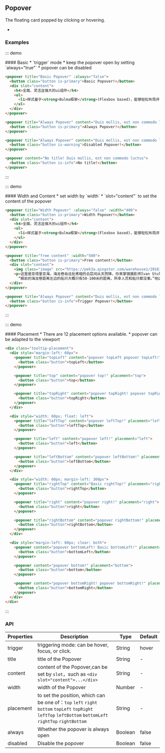 ## Popover

The floating card popped by clicking or hovering.

-


### Examples

::: demo
<summary>
  #### Basic
  * `trigger` mode
  * keep the popover open by setting `always="true"`
  * popover can be disabled
</summary>

```html
<popover title="Basic Popover" :always="false">
  <button class="button is-primary">Basic Popover!</button>
  <div slot="content">
    <h4>全面、灵活且强大的ui组件</h4>
    <ul>
      <li>样式基于<strong>Bulma框架</strong>(Flexbox based)，能够轻松布局并可定制化</li>
    </ul>
  </div>
</popover>

<popover title="Always Popover" content="Duis mollis, est non commodo luctus" :always="true">
  <button class="button is-primary">Always Popover!</button>
</popover>

<popover title="Always Popover" content="Duis mollis, est non commodo luctus" :disabled="true">
  <button class="button is-warning">Disabled Popover!</button>
</popover>

<popover content="No title! Duis mollis, est non commodo luctus">
  <button class="button is-info">No title!</button>
</popover>

```
:::

::: demo
<summary>
  #### Width and Content
  * set width by `width`
  * `slot="content"` to set the content of the popover
</summary>

```html
<popover title="Width Popover" :always="false" :width="400">
  <button class="button is-primary">Width Popover!</button>
  <div slot="content">
    <h4>全面、灵活且强大的ui组件</h4>
    <ul>
      <li>样式基于<strong>Bulma框架</strong>(Flexbox based)，能够轻松布局并可定制化</li>
    </ul>
  </div>
</popover>

<popover title="free content" :width="500">
  <button class="button is-primary">Free content!</button>
  <div slot="content">
    <img class="image" src="https://pek3a.qingstor.com/warehouse1/20161205045719651.jpg" style="float: left;margin-bottom: 8px" width="260">
    <p>这里是亚得里亚海，海龙卷自远处黑暗的云层间从天而降，你来掌镜摄影师Ivan Stulić在克罗地亚一个小岛上拍下了这张照片。
      “眼前的海龙卷距离左边的船只大概只有50-100米的距离，所幸人员和船只都没事。”他这样说道。</p>
  </div>
</popover>

<popover title="Always Popover" content="Duis mollis, est non commodo luctus" trigger="hover">
  <button class="button is-info">Trigger Popover!</button>
</popover>

```
:::



::: demo
<summary>
  #### Placement
  * There are 12 placement options available.
  * popover can be adapted to the viewport
</summary>

```html
<div class="tooltip-placement">
  <div style="margin-left: 60px">
    <popover title="topLeft" content="popover topLeft popover topLeft!" placement="topLeft">
      <button class="button">topLeft</button>
    </popover>

    <popover title="top" content="popover top!" placement="top">
      <button class="button">top</button>
    </popover>

    <popover title="topRight" content="popover topRight! popover topRight!" placement="topRight">
      <button class="button">topRight</button>
    </popover>
  </div>

  <div style="width: 60px; float: left">
    <popover title="leftTop" content="popover leftTop!" placement="leftTop">
      <button class="button">leftTop</button>
    </popover>

    <popover title="left" content="popover left!" placement="left">
      <button class="button">left</button>
    </popover>

    <popover title="leftBottom" content="popover leftBottom!" placement="leftBottom">
      <button class="button">leftBottom</button>
    </popover>
  </div>

  <div style="width: 60px; margin-left: 360px">
    <popover title="rightTop" content="Basic rightTop!" placement="rightTop">
      <button class="button">rightTop</button>
    </popover>

    <popover title="right" content="popover right!" placement="right">
      <button class="button">right</button>
    </popover>

    <popover title="rightBottom" content="popover rightBottom!" placement="rightBottom">
      <button class="button">rightBottom</button>
    </popover>
  </div>

  <div style="margin-left: 60px; clear: both">
    <popover content="popover bottomLeft! Basic bottomLeft!" placement="bottomLeft">
      <button class="button">bottomLeft</button>
    </popover>

    <popover content="popover bottom!" placement="bottom">
      <button class="button">bottom</button>
    </popover>

    <popover content="popover bottomRight! popover bottomRight!" placement="bottomRight">
      <button class="button">bottomRight</button>
    </popover>
  </div>
</div>
```
:::

### API

| Properties        | Description           | Type        | Default       |
|------------|----------------|-------------------|--------------|
| trigger    | triggering mode: can be hover, focus, or click.| String | hover    |
| title | title of the Popover | String | - |
| content | content of the Popover,can be set by `slot`，such as `<div slot="content">...</div>` | String | - |
| width | width of the Popover | Number | - |
| placement | to set the position, which can be one of：`top` `left` `right` `bottom` `topLeft` `topRight` `leftTop` `leftBottom` `bottomLeft` `rightTop` `rightBottom` | String | - |
| always | Whether the popover is always open | Boolean | false   |
| disabled | Disable the popover  | Boolean | false   |

